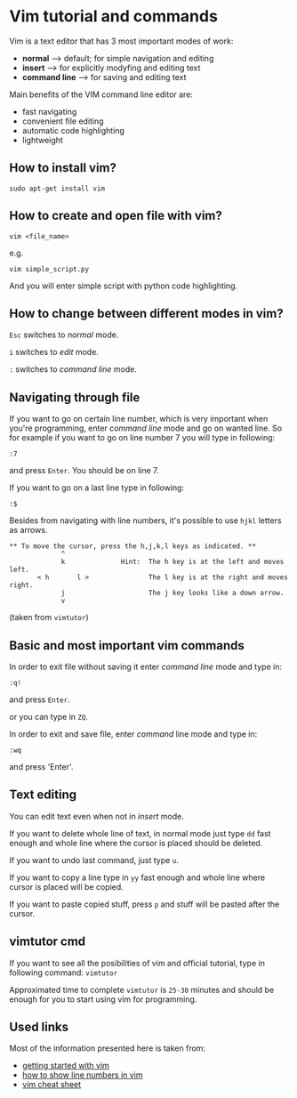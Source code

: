 # Vim tutorial and commands 

Vim is a text editor that has 3 most important modes of work: 
 * **normal** --> default; for simple navigation and editing
 * **insert** --> for explicitly modyfing and editing text
 * **command line** --> for saving and editing text 

Main benefits of the VIM command line editor are:
 * fast navigating
 * convenient file editing
 * automatic code highlighting
 * lightweight 

## How to install vim? 

`sudo apt-get install vim`

## How to create and open file with vim? 

`vim <file_name>` 

e.g.

`vim simple_script.py` 

And you will enter simple script with python code highlighting. 

## How to change between different modes in vim? 

`Esc` switches to *normal* mode. 

`i` switches to *edit* mode.

`:` switches to *command line* mode. 

## Navigating through file 

If you want to go on certain line number, which is very important when you're programming, 
enter *command line* mode and go on wanted line. So for example if you want to 
go on line number 7 you will type in following: 
```
:7
```
and press `Enter`. You should be on line 7. 

If you want to go on a last line type in following: 
```
:$
```

Besides from navigating with line numbers, it's possible to use `hjkl` letters 
as arrows. 

```
** To move the cursor, press the h,j,k,l keys as indicated. **
             ^
             k              Hint:  The h key is at the left and moves left.
       < h       l >               The l key is at the right and moves right.
             j                     The j key looks like a down arrow.
             v
```
(taken from `vimtutor`) 

## Basic and most important vim commands 

In order to exit file without saving it enter *command line* mode and type in: 
```
:q!
```
and press `Enter`. 

or you can type in `ZQ`. 

In order to exit and save file, enter *command* line mode and type in: 
```
:wq
```
and press 'Enter'. 

## Text editing 

You can edit text even when not in *insert* mode. 

If you want to delete whole line of text, in normal mode just type `dd` fast enough and 
whole line where the cursor is placed should be deleted. 

If you want to undo last command, just type `u`. 

If you want to copy a line type in `yy` fast enough and whole line where cursor 
is placed will be copied. 

If you want to paste copied stuff, press `p` and stuff will be pasted 
after the cursor. 

## vimtutor cmd

If you want to see all the posibilities of vim and official tutorial, type in 
following command: 
`vimtutor`  

Approximated time to complete `vimtutor` is `25-30` minutes and should be 
enough for you to start using vim for programming.  

## Used links

Most of the information presented here is taken from: 
 * [getting started with vim](https://opensource.com/article/19/3/getting-started-vim) 
 * [how to show line numbers in vim](https://linuxize.com/post/how-to-show-line-numbers-in-vim/)
 * [vim cheat sheet](https://vim.rtorr.com/) 


 
